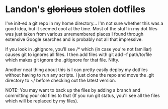 # Landon's ~~glorious~~ stolen dotfiles

I've init-ed a git repo in my home directory... I'm not sure whether this was a good idea, but it seemed cool at the time. Most of the stuff in my dot files was just taken from various unremembered places I found through extensive Google searches and is probably not all that impressive.

If you look in .gitignore, you'll see /* which (in case you're not familiar) causes git to ignores all files. I then add files with git add -f path/to/file which makes git ignore the .gitignore for that file. Nifty. 

Another neat thing about this is I can pretty easily deploy my dotfiles without having to run any scripts. I just clone the repo and move the .git directory to ~/ before checking out the latest version. 

NOTE: You may want to back up the files by adding a branch and committing your old files to that (If you run git status, you'll see all the files which will be replaced by my files). 
